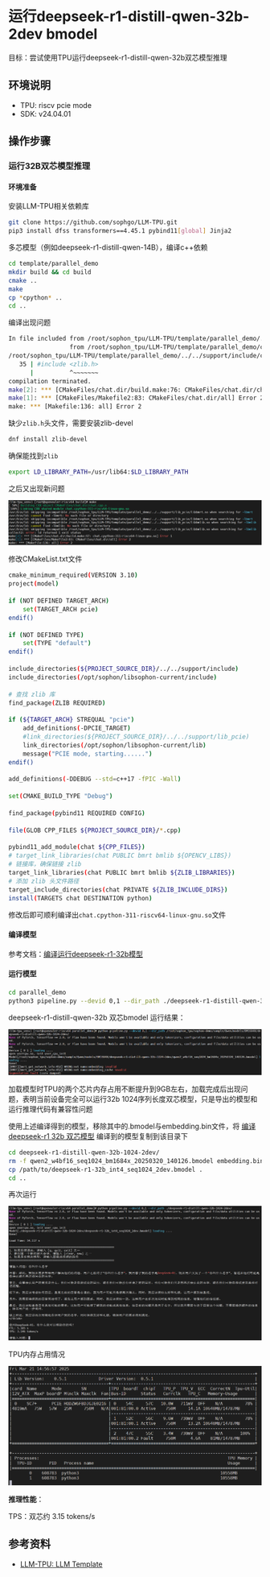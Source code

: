 # 运行deepseek-r1-distill-qwen-32b-2dev bmodel

目标：尝试使用TPU运行deepseek-r1-distill-qwen-32b双芯模型推理

## 环境说明

* TPU: riscv pcie mode
* SDK: v24.04.01

## 操作步骤

### 运行32B双芯模型推理

#### 环境准备

安装LLM-TPU相关依赖库

```sh
git clone https://github.com/sophgo/LLM-TPU.git
pip3 install dfss transformers==4.45.1 pybind11[global] Jinja2
```

多芯模型（例如deepseek-r1-distill-qwen-14B），编译c++依赖

```sh
cd template/parallel_demo
mkdir build && cd build
cmake ..
make
cp *cpython* ..
cd ..
```

编译出现问题

```sh
In file included from /root/sophon_tpu/LLM-TPU/template/parallel_demo/../../support/include/utils.h:15,
                 from /root/sophon_tpu/LLM-TPU/template/parallel_demo/chat.cpp:22:
/root/sophon_tpu/LLM-TPU/template/parallel_demo/../../support/include/cnpy.h:35:10: fatal error: zlib.h: No such file or directory
   35 | #include <zlib.h>
      |          ^~~~~~~~
compilation terminated.
make[2]: *** [CMakeFiles/chat.dir/build.make:76: CMakeFiles/chat.dir/chat.cpp.o] Error 1
make[1]: *** [CMakeFiles/Makefile2:83: CMakeFiles/chat.dir/all] Error 2
make: *** [Makefile:136: all] Error 2 
```

缺少`zlib.h`头文件，需要安装zlib-devel

```sh
dnf install zlib-devel
```

确保能找到`zlib`

```sh
export LD_LIBRARY_PATH=/usr/lib64:$LD_LIBRARY_PATH
```

之后又出现新问题

![Image](./assets/llm-tpu_build_cython_issue.png)

修改CMakeList.txt文件

```sh
cmake_minimum_required(VERSION 3.10)
project(model)

if (NOT DEFINED TARGET_ARCH)
    set(TARGET_ARCH pcie)
endif()

if (NOT DEFINED TYPE)
    set(TYPE "default")
endif()

include_directories(${PROJECT_SOURCE_DIR}/../../support/include)
include_directories(/opt/sophon/libsophon-current/include)

# 查找 zlib 库
find_package(ZLIB REQUIRED)

if (${TARGET_ARCH} STREQUAL "pcie")
    add_definitions(-DPCIE_TARGET)
    #link_directories(${PROJECT_SOURCE_DIR}/../../support/lib_pcie)
    link_directories(/opt/sophon/libsophon-current/lib)
    message("PCIE mode, starting......")
endif()

add_definitions(-DDEBUG --std=c++17 -fPIC -Wall)

set(CMAKE_BUILD_TYPE "Debug")

find_package(pybind11 REQUIRED CONFIG)

file(GLOB CPP_FILES ${PROJECT_SOURCE_DIR}/*.cpp)

pybind11_add_module(chat ${CPP_FILES})
# target_link_libraries(chat PUBLIC bmrt bmlib ${OPENCV_LIBS})
# 链接库，确保链接 zlib
target_link_libraries(chat PUBLIC bmrt bmlib ${ZLIB_LIBRARIES})
# 添加 zlib 头文件路径
target_include_directories(chat PRIVATE ${ZLIB_INCLUDE_DIRS})
install(TARGETS chat DESTINATION python)
```

修改后即可顺利编译出`chat.cpython-311-riscv64-linux-gnu.so`文件

#### 编译模型

参考文档：[编译运行deepseek-r1-32b模型](./build_run_deepseek-r1-distill-qwen-32b_bmodel_guide.md#编译bmodel)

#### 运行模型

```sh
cd parallel_demo
python3 pipeline.py --devid 0,1 --dir_path ./deepseek-r1-distill-qwen-32b-1024-2dev
```

deepseek-r1-distill-qwen-32b 双芯bmodel 运行结果：

![Image](./assets/deeepseek-r1-32b-2dev_parallel_demo_run_issue.png)

加载模型时TPU的两个芯片内存占用不断提升到9GB左右，加载完成后出现问题，表明当前设备完全可以运行32b 1024序列长度双芯模型，只是导出的模型和运行推理代码有兼容性问题

使用上述编译得到的模型，移除其中的.bmodel与embedding.bin文件，将 [编译deepseek-r1 32b 双芯模型](./build_deepseek-r1-distill-qwen-32b-2dev_bmodel_guide.md) 编译到的模型复制到该目录下

```sh
cd deepseek-r1-distill-qwen-32b-1024-2dev/
rm -f qwen2_w4bf16_seq1024_bm1684x_20250320_140126.bmodel embedding.bin
cp /path/to/deepseek-r1-32b_int4_seq1024_2dev.bmodel .
cd ..
```

再次运行

![Image](./assets/deepseek-r1-32b-seq1024-2dev_run_result.png)

TPU内存占用情况

![Image](./assets/deepseek-r1-32b-seq1024-2dev_run_tpu_info.png)

**推理性能**：

TPS：双芯约 3.15 tokens/s

## 参考资料

* [LLM-TPU: LLM Template](https://github.com/sophgo/LLM-TPU/blob/main/template/README.md)
